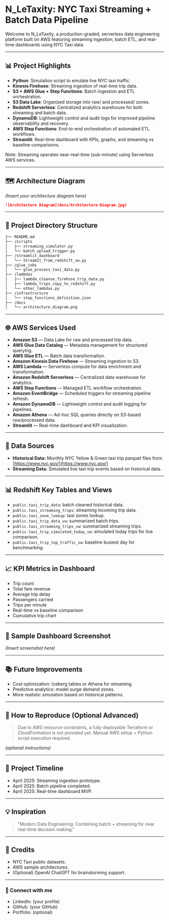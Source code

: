 
# N\_LeTaxity: NYC Taxi Streaming + Batch Data Pipeline

Welcome to N\_LeTaxity, a production-graded, serverless data engineering platform built on AWS featuring streaming ingestion, batch ETL, and real-time dashboards using NYC Taxi data.

---

## 📊 Project Highlights

* **Python**: Simulation script to emulate live NYC taxi traffic.
* **Kinesis Firehose**: Streaming ingestion of real-time trip data.
* **S3 + AWS Glue + Step Functions**: Batch ingestion and ETL orchestration.
* **S3 Data Lake**: Organized storage into raw/ and processed/ zones.
* **Redshift Serverless**: Centralized analytics warehouse for both streaming and batch data.
* **DynamoDB**: Lightweight control and audit logs for improved pipeline observability and recovery.
* **AWS Step Functions**: End-to-end orchestration of automated ETL workflows.
* **Streamlit**: Real-time dashboard with KPIs, graphs, and streaming vs baseline comparisons.

Note: Streaming operates near-real-time (sub-minute) using Serverless AWS services.

---

## 🗺️ Architecture Diagram

*(Insert your architecture diagram here)*

```markdown
![Architecture Diagram](docs/Architecture-Diagram.jpg)
```

---

## 📂 Project Directory Structure

```markdown
├── README.md
├── /scripts
│   ├── streaming_simulator.py
│   └── batch_upload_trigger.py
├── /streamlit_dashboard
│   └── StreamIt_from_redshift_vw.py
├── /glue_jobs
│   └── glue_process_taxi_data.py
├── /lambdas
│   ├── lambda_cleanse_firehose_trip_data.py
│   ├── lambda_trips_copy_to_redshift.py
│   └── other_lambdas.py
├── /infrastructure
│   └── step_functions_definition.json
├── /docs
│   └── architecture_diagram.png
```

---

## 🌐 AWS Services Used

* **Amazon S3** — Data Lake for raw and processed trip data.
* **AWS Glue Data Catalog** — Metadata management for structured querying.
* **AWS Glue ETL** — Batch data transformation.
* **Amazon Kinesis Data Firehose** — Streaming ingestion to S3.
* **AWS Lambda** — Serverless compute for data enrichment and transformation.
* **Amazon Redshift Serverless** — Centralized data warehouse for analytics.
* **AWS Step Functions** — Managed ETL workflow orchestration.
* **Amazon EventBridge** — Scheduled triggers for streaming pipeline refresh.
* **Amazon DynamoDB** — Lightweight control and audit logging for pipelines.
* **Amazon Athena** — Ad-hoc SQL queries directly on S3-based raw/processed data.
* **Streamlit** — Real-time dashboard and KPI visualization.

---

## 📂 Data Sources

* **Historical Data:** Monthly NYC Yellow & Green taxi trip parquet files from [https://www.nyc.gov/](https://www.nyc.gov/)
* **Streaming Data:** Simulated live taxi trip events based on historical data.

---

## 📊 Redshift Key Tables and Views

* `public.taxi_trip_data`: batch cleaned historical data.
* `public.taxi_streaming_trips`: streaming incoming trip data.
* `public.taxi_zone_lookup`: taxi zones lookup.
* `public.taxi_trip_data_vw`: summarized batch trips.
* `public.taxi_streaming_trips_vw`: summarized streaming trips.
* `public.taxi_trip_simulated_today_vw`: simulated today trips for live comparison.
* `public.taxi_trip_top_traffic_vw`: baseline busiest day for benchmarking.

---

## 📈 KPI Metrics in Dashboard

* Trip count
* Total fare revenue
* Average trip delay
* Passengers carried
* Trips per minute
* Real-time vs baseline comparison
* Cumulative trip chart

---

## 📸 Sample Dashboard Screenshot

*(Insert screenshot here)*

---

## 📚 Future Improvements

* Cost optimization: Iceberg tables or Athena for streaming.
* Predictive analytics: model surge demand zones.
* More realistic simulation based on historical patterns.

---

## 💼 How to Reproduce (Optional Advanced)

> Due to AWS resource constraints, a fully deployable Terraform or CloudFormation is not provided yet. Manual AWS setup + Python script execution required.

*(optional instructions)*

---

## 📅 Project Timeline

* April 2025: Streaming ingestion prototype.
* April 2025: Batch pipeline completed.
* April 2025: Real-time dashboard MVP.

---

## 💡 Inspiration

> "Modern Data Engineering: Combining batch + streaming for near real-time decision making."

---

## 💬 Credits

* NYC Taxi public datasets.
* AWS sample architectures.
* (Optional) OpenAI ChatGPT for brainstorming support.

---

### 🔗 Connect with me

* LinkedIn: (your profile)
* GitHub: (your GitHub)
* Portfolio: (optional)
